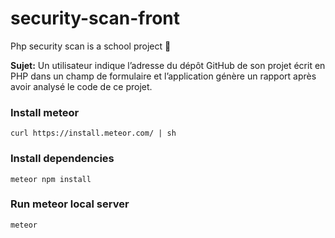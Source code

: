 # security-scan-front
Php security scan is a school project :school_satchel:

__Sujet:__ Un utilisateur indique l’adresse du dépôt GitHub de son projet écrit en
PHP dans un champ de formulaire et l’application génère un rapport après avoir
analysé le code de ce projet.


### Install meteor

```
curl https://install.meteor.com/ | sh
```

### Install dependencies

```
meteor npm install
```

### Run meteor local server

```
meteor
```
